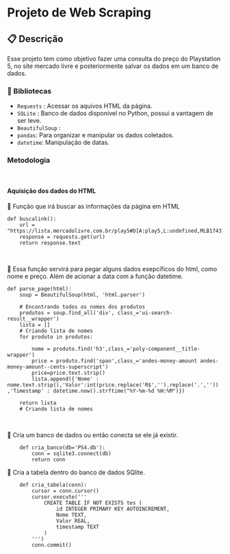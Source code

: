 # Projeto de Web Scraping

## 📋 Descrição

Esse projeto tem como objetivo fazer uma  consulta do preço do Playstation 5, no site mercado livre e posteriormente salvar os dados em um banco de dados.

### 📖 Bibliotecas

- `Requests` : Acessar os aquivos HTML da página.
- `SQLite` : Banco de dados disponível no Python, possui a vantagem de ser leve.
- `BeautifulSoup` : 
- `pandas`: Para organizar e manipular os dados coletados.
- `datetime`: Manipulação de datas.


### Metodologia

&nbsp;

#### Aquisição dos dados do HTML

📌 Função que irá buscar as informações da página em HTML

    def buscalink():
        url = "https://lista.mercadolivre.com.br/play5#D[A:play5,L:undefined,MLB1743]"
        response = requests.get(url)
        return response.text

&nbsp;

📌 Essa função servirá para pegar alguns dados esepcíficos do html, como nome e preço. Além de acionar a data com a função datetime.


    def parse_page(html):
        soup = BeautifulSoup(html, 'html.parser')
    
        # Encontrando todos os nomes dos produtos
        produtos = soup.find_all('div', class_='ui-search-result__wrapper')
        lista = []
        # Criando lista de nomes
        for produto in produtos:
    
            nome = produto.find('h3',class_='poly-component__title-wrapper')
            price = produto.find('span',class_='andes-money-amount andes-money-amount--cents-superscript')
            price=price.text.strip()
            lista.append({'Nome' : nome.text.strip(),'Valor':int(price.replace('R$','').replace('.','')) ,'Timestamp' : datetime.now().strftime("%Y-%m-%d %H:%M")})
        
        return lista 
        # Criando lista de nomes


&nbsp;

📌 Cria um banco de dados ou então conecta se ele já existir.

        def cria_banco(db='PS4.db'):
            conn = sqlite3.connect(db)
            return conn

📌  Cria a tabela dentro do banco de dados SQlite. 
        
        def cria_tabela(conn):
            cursor = conn.cursor()
            cursor.execute('''
                CREATE TABLE IF NOT EXISTS tes (
                    id INTEGER PRIMARY KEY AUTOINCREMENT,
                    Nome TEXT,
                    Valor REAL,
                    timestamp TEXT
                )
            ''')
            conn.commit()

